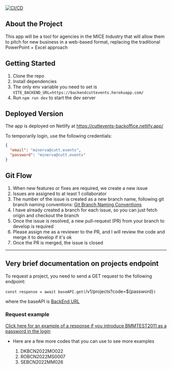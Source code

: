 
[![CI/CD](https://github.com/Ezequiel-MO/2022_june_cuttevents_backoffice/actions/workflows/ci-cd.yml/badge.svg)](https://github.com/Ezequiel-MO/2022_june_cuttevents_backoffice/actions/workflows/ci-cd.yml)

## About the Project

This app will be a tool for agencies in the MICE Industry that will allow them to pitch for new business in a web-based format, replacing the traditional PowerPoint + Excel approach

## Getting Started

1. Clone the repo
2. Install dependencies
3. The only env variable you need to set is `VITE_BACKEND_URL=https://backendcuttevents.herokuapp.com/`
4. Run `npm run dev` to start the dev server

## Deployed Version

The app is deployed on Netlify at https://cuttevents-backoffice.netlify.app/

To temporarily login, use the following credentials:

```json
{
  "email": "minerva@cutt.events",
  "password": "minerva@cutt.events"
}
```

## Git Flow

1. When new features or fixes are required, we create a new issue
2. Issues are assigned to at least 1 collaborator
3. The number of the issue is created as a new branch name, following git branch naming conventions:
   [Git Branch Naming Conventions](https://deepsource.io/blog/git-branch-naming-conventions/)
4. I have already created a branch for each issue, so you can just fetch origin and checkout the branch
5. Once the issue is resolved, a new pull-request (PR) from your branch to develop is required
6. Please assign me as a reviewer to the PR, and I will review the code and merge it to develop if it's ok
7. Once the PR is merged, the issue is closed

---

## Very brief documentation on projects endpoint

To request a project, you need to send a GET request to the following endpoint:

`const response = await baseAPI.get(`/v1/projects?code=${password}`)`

where the baseAPI is [BackEnd URL](https://backendcuttevents.herokuapp.com)

### Request example

[Click here for an example of a response if you introduce BMMTEST2011 as a password in the login](https://backendcuttevents.herokuapp.com/v1/projects?code=BMMTEST2011)

- Here are a few more codes that you can use to see more examples

  1.  DKBCN2022MO022
  2.  ROBCN2022MS0007
  3.  SEBCN2022MM026
